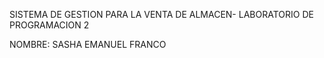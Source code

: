 SISTEMA DE GESTION PARA LA VENTA DE ALMACEN-  LABORATORIO DE PROGRAMACION 2

NOMBRE: SASHA EMANUEL FRANCO
